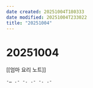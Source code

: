 ```yaml
---
date created: 20251004T180333
date modified: 20251004T233022
title: "20251004"
---
```


# 20251004

[[엄마 요리 노트]]

```text
-… .- -. .- -. .-
```
